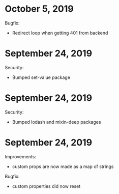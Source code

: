 # October 5, 2019

Bugfix:

* Redirect loop when getting 401 from backend

# September 24, 2019

Security:

* Bumped set-value package

# September 24, 2019

Security:

* Bumped lodash and mixin-deep packages

# September 24, 2019

Improvements:

* custom props are now made as a map of strings

Bugfix:

* custom properties did now reset
